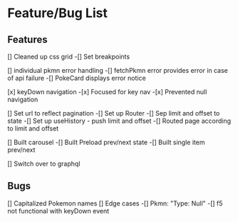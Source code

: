 # Feature/Bug List

## Features

[] Cleaned up css grid
-[] Set breakpoints

[] individual pkmn error handling
-[] fetchPkmn error provides error in case of api failure
-[] PokeCard displays error notice

[x] keyDown navigation -[x] Focused for key nav -[x] Prevented null navigation

[] Set url to reflect pagination
-[] Set up Router
-[] Sep limit and offset to state
-[] Set up useHistory - push limit and offset
-[] Routed page according to limit and offset

[] Built carousel
-[] Built Preload prev/next state
-[] Built single item prev/next

[] Switch over to graphql

## Bugs

[] Capitalized Pokemon names
[] Edge cases
-[] Pkmn: "Type: Null"
-[] f5 not functional with keyDown event
